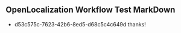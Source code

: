## OpenLocalization Workflow Test MarkDown
* d53c575c-7623-42b6-8ed5-d68c5c4c649d thanks!

<!--HONumber=Aug16_HO5-->


